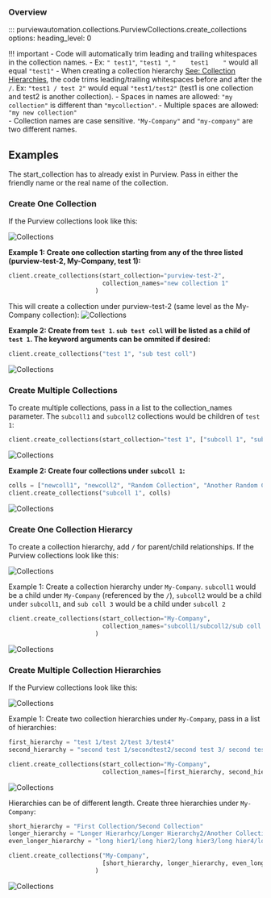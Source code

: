 ### Overview 
::: purviewautomation.collections.PurviewCollections.create_collections
    options:
        heading_level: 0

!!! important
    - Code will automatically trim leading and trailing whitespaces in the collection names. 
        - Ex: `" test1"`, `"test1 "`, `"    test1    "` would all equal `"test1"`
      - When creating a collection hierarchy [See: Collection Hierarchies](#create-one-collection-hierarcy), the code trims leading/trailing whitespaces before and after the `/`. Ex: `"test1 / test 2"` would equal `"test1/test2"` (test1 is one collection and test2 is another collection). 
    - Spaces in names are allowed: `"my collection"` is different than `"mycollection"`. 
    - Multiple spaces are allowed: `"my new collection"`  
    - Collection names are case sensitive. `"My-Company"` and `"my-company"` are two different names.

## **Examples**
The start_collection has to already exist in Purview. Pass in either the friendly name or the real name of the collection.


   

### **Create One Collection**
If the Purview collections look like this:

![Collections](../img/tutorial/create-collections/image01.png)

**Example 1: Create one collection starting from any of the three listed (purview-test-2, My-Company, test 1):**
```Python
client.create_collections(start_collection="purview-test-2", 
                          collection_names="new collection 1"
                        )
```
This will create a collection under purview-test-2 (same level as the My-Company collection):
![Collections](../img/tutorial/create-collections/image02.png)

**Example 2: Create from `test 1`. `sub test coll` will be listed as a child of `test 1`. The keyword arguments can be ommited if desired:**
```Python
client.create_collections("test 1", "sub test coll")
```
![Collections](../img/tutorial/create-collections/image03.png)


### **Create Multiple Collections**
To create multiple collections, pass in a list to the collection_names parameter. The `subcoll1` and `subcoll2` collections would be children of `test 1`:
```Python
client.create_collections(start_collection="test 1", ["subcoll 1", "subcoll2"])
```
![Collections](../img/tutorial/create-collections/image04.png)

**Example 2: Create four collections under `subcoll 1`:**
```Python
colls = ["newcoll1", "newcoll2", "Random Collection", "Another Random Collection"]
client.create_collections("subcoll 1", colls)
```
![Collections](../img/tutorial/create-collections/image05.png)


### **Create One Collection Hierarcy**
To create a collection hierarchy, add `/` for parent/child relationships.
If the Purview collections look like this:

![Collections](../img/tutorial/create-collections/image06.png)

Example 1: Create a collection hierarchy under `My-Company`. `subcoll1` would be a child under `My-Company` (referenced by the `/`), `subcoll2` would be a child under `subcoll1`, and `sub coll 3` would be a child under `subcoll 2`
```Python
client.create_collections(start_collection="My-Company", 
                          collection_names="subcoll1/subcoll2/sub coll 3"
                        )
```
![Collections](../img/tutorial/create-collections/image07.png)

### **Create Multiple Collection Hierarchies**
If the Purview collections look like this:

![Collections](../img/tutorial/create-collections/image06.png)

Example 1: Create two collection hierarchies under `My-Company`, pass in a list of hierarchies:
```Python
first_hierarchy = "test 1/test 2/test 3/test4"
second_hierarchy = "second test 1/secondtest2/second test 3/ second test4"

client.create_collections(start_collection="My-Company",
                          collection_names=[first_hierarchy, second_hierarchy])
```
![Collections](../img/tutorial/create-collections/image08.png)

Hierarchies can be of different length. Create three hierarchies under `My-Company`:

```Python
short_hierarchy = "First Collection/Second Collection"
longer_hierarchy = "Longer Hierarhcy/Longer Hierarchy2/Another Collection"
even_longer_hierarchy = "long hier1/long hier2/long hier3/long hier4/long hier5"

client.create_collections("My-Company", 
                          [short_hierarchy, longer_hierarchy, even_longer_hierarchy]
                        )
```

![Collections](../img/tutorial/create-collections/image09.png)